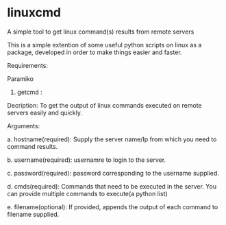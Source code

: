 # linuxcmd
A simple tool to get linux command(s) results from remote servers

This is a simple extention of some useful python scripts on linux as a package, developed in order to make things easier and faster.


Requirements:

Paramiko



1. getcmd : 

Decription: To get the output of linux commands executed on remote servers easily and quickly.

Arguments: 

a. hostname(required): Supply the server name/Ip from which you need to command results.

b. username(required): usernamre to login to the server.

c. password(required): password corresponding to the username supplied. 

d. cmds(required): Commands that need to be executed in the server. You can provide multiple commands to execute(a python list)

e. filename(optional): If provided, appends the output of each command to filename supplied.
